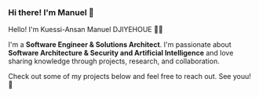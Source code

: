 ### Hi there! I'm Manuel 👋

Hello! I'm Kuessi-Ansan Manuel DJIYEHOUE 🧑‍💻

I'm a **Software Engineer & Solutions Architect**. I'm passionate about **Software Architecture & Security and Artificial Intelligence** and love sharing knowledge through projects, research, and collaboration. 

Check out some of my projects below and feel free to reach out. See youu! 🚀
<!--
---

### 📚 Latest Projects

- 💻 Researching **Spectre Vulnerabilities and Mitigations**
- 🌟 Exploring **AI-powered solutions for real-world challenges**
- 👩‍🎓 Preparing for **German Language Certification**
- 🌿 Finding the best **PhD opportunities in AI & Security**

---

### ✉️ Let's Connect!

- LinkedIn: [Your LinkedIn](https://linkedin.com/in/yourprofile)
- Twitter: [@YourTwitter](https://twitter.com/yourhandle)
- Email: **your.email@example.com**
- Personal Website: [yourwebsite.com](https://yourwebsite.com) (if applicable)


---

### 🏆 GitHub Stats

![Manuel's GitHub Stats](https://github-readme-stats.vercel.app/api?username=KuessiAnsan&show_icons=true&theme=radical)

![Top Languages](https://github-readme-stats.vercel.app/api/top-langs/?username=KuessiAnsan&layout=compact&theme=radical)

![GitHub Streak](https://github-readme-streak-stats.herokuapp.com/?user=KuessiAnsan&theme=radical) -->

